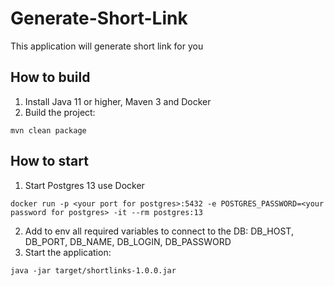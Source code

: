 # Generate-Short-Link

This application will generate short link for you

## How to build

1. Install Java 11 or higher, Maven 3 and Docker
2. Build the project:
```shell
mvn clean package
```

## How to start

1. Start Postgres 13 use Docker
```shell
docker run -p <your port for postgres>:5432 -e POSTGRES_PASSWORD=<your password for postgres> -it --rm postgres:13
```
2. Add to env all required variables to connect to the DB:
DB_HOST, DB_PORT, DB_NAME, DB_LOGIN, DB_PASSWORD
3. Start the application:
```shell
java -jar target/shortlinks-1.0.0.jar
```
